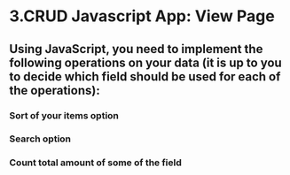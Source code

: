 # 3.CRUD Javascript App: View Page
## Using JavaScript, you need to implement the following operations on your data (it is up to you to decide which field should be used for each of the operations): 
### Sort of your items option
### Search option 
### Count total amount of some of the field 

